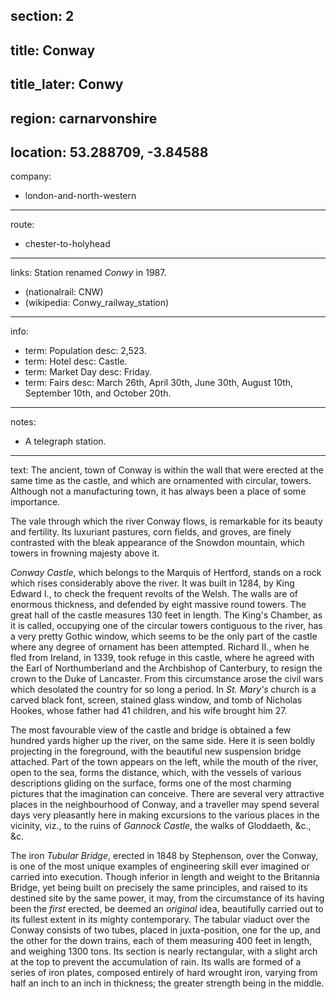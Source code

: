 section: 2
----
title: Conway
----
title_later: Conwy
----
region: carnarvonshire
----
location: 53.288709, -3.84588
----
company:
- london-and-north-western
----
route:
- chester-to-holyhead
----
links:
Station renamed *Conwy* in 1987.
- (nationalrail: CNW)
- (wikipedia: Conwy_railway_station)
----
info:
- term: Population
  desc: 2,523.
- term: Hotel
  desc: Castle.
- term: Market Day
  desc: Friday.
- term: Fairs
  desc: March 26th, April 30th, June 30th, August 10th, September 10th, and October 20th.
----
notes:
- A telegraph station.
----
text: The ancient, town of Conway is within the wall that were erected at the same time as the castle, and which are ornamented with circular, towers. Although not a manufacturing town, it has always been a place of some importance.

The vale through which the river Conway flows, is remarkable for its beauty and fertility. Its luxuriant pastures, corn fields, and groves, are finely contrasted with the bleak appearance of the Snowdon mountain, which towers in frowning majesty above it.

*Conway Castle*, which belongs to the Marquis of Hertford, stands on a rock which rises considerably above the river. It was built in 1284, by King Edward I., to check the frequent revolts of the Welsh. The walls are of enormous thickness, and defended by eight massive round towers. The great hall of the castle measures 130 feet in length. The King's Chamber, as it is called, occupying one of the circular towers contiguous to the river, has a very pretty Gothic window, which seems to be the only part of the castle where any degree of ornament has been attempted. Richard II., when he fled from Ireland, in 1339, took refuge in this castle, where he agreed with the Earl of Northumberland and the Archbishop of Canterbury, to resign the crown to the Duke of Lancaster. From this circumstance arose the civil wars which desolated the country for so long a period. In *St. Mary's* church is a carved black font, screen, stained glass window, and tomb of Nicholas Hookes, whose father had 41 children, and his wife brought him 27.

The most favourable view of the castle and bridge is obtained a few hundred yards higher up the river, on the same side. Here it is seen boldly projecting in the foreground, with the beautiful new suspension bridge attached. Part of the town appears on the left, while the mouth of the river, open to the sea, forms the distance, which, with the vessels of various descriptions gliding on the surface, forms one of the most charming pictures that the imagination can conceive. There are several very attractive places in the neighbourhood of Conway, and a traveller may spend several days very pleasantly here in making excursions to the various places in the vicinity, viz., to the ruins of *Gannock Castle*, the walks of Gloddaeth, &c., &c.

The iron *Tubular Bridge*, erected in 1848 by Stephenson, over the Conway, is one of the most unique examples of engineering skill ever imagined or carried into execution. Though inferior in length and weight to the Britannia Bridge, yet being built on precisely the same principles, and raised to its destined site by the same power, it may, from the circumstance of its having been the *first* erected, be deemed an *original* idea, beautifully carried out to its fullest extent in its mighty contemporary. The tabular viaduct over the Conway consists of two tubes, placed in juxta-position, one for the up, and the other for the down trains, each of them measuring 400 feet in length, and weighing 1300 tons. Its section is nearly rectangular, with a slight arch at the top to prevent the accumulation of rain. Its walls are formed of a series of iron plates, composed entirely of hard wrought iron, varying from half an inch to an inch in thickness; the greater strength being in the middle.
